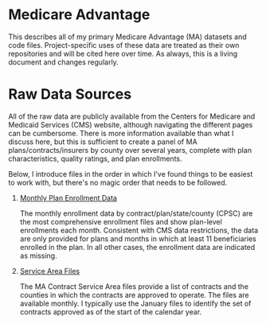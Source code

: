 # Medicare Advantage
This describes all of my primary Medicare Advantage (MA) datasets and code files. Project-specific uses of these data are treated as their own repositories and will be cited here over time. As always, this is a living document and changes regularly.

# Raw Data Sources
All of the raw data are publicly available from the Centers for Medicare and Medicaid Services (CMS) website, although navigating the different pages can be cumbersome. There is more information available than what I discuss here, but this is sufficient to create a panel of MA plans/contracts/insurers by county over several years, complete with plan characteristics, quality ratings, and plan enrollments.

Below, I introduce files in the order in which I've found things to be easiest to work with, but there's no magic order that needs to be followed. 

1. [Monthly Plan Enrollment Data](https://www.cms.gov/Research-Statistics-Data-and-Systems/Statistics-Trends-and-Reports/MCRAdvPartDEnrolData/Monthly-Enrollment-by-Contract-Plan-State-County.html)

   The monthly enrollment data by contract/plan/state/county (CPSC) are the most comprehensive enrollment files and show plan-level enrollments each month. Consistent with CMS data restrictions, the data are only provided for plans and months in which at least 11 beneficiaries enrolled in the plan. In all other cases, the enrollment data are indicated as missing.

3. [Service Area Files](https://www.cms.gov/Research-Statistics-Data-and-Systems/Statistics-Trends-and-Reports/MCRAdvPartDEnrolData/MA-Contract-Service-Area-by-State-County.html)

   The MA Contract Service Area files provide a list of contracts and the counties in which the contracts are approved to operate. The files are available monthly. I typically use the January files to identify the set of contracts approved as of the start of the calendar year.
   

